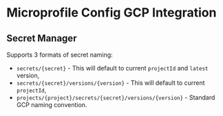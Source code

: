 # Microprofile Config GCP Integration

## Secret Manager ##

Supports 3 formats of secret naming:
* `secrets/{secret}` - This will default to current `projectId` and `latest` version,
* `secrets/{secret}/versions/{version}` - This will default to current `projectId`,
* `projects/{project}/secrets/{secret}/versions/{version}` - Standard GCP naming convention.
